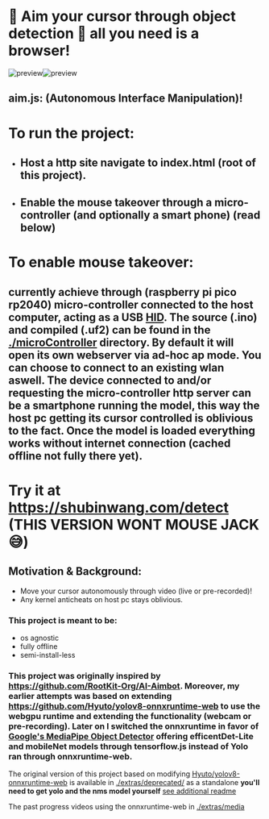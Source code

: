 # 🎯 Aim your cursor through object detection 🎯 all you need is a browser!

![preview](./extras/media/preview.gif)![preview](./extras/media/preview2.gif)

## aim.js: (Autonomous Interface Manipulation)!

# To run the project:

- ## Host a http site navigate to index.html (root of this project).
- ## Enable the mouse takeover through a micro-controller (and optionally a smart phone) (read below)



# To enable mouse takeover:

## currently achieve through (raspberry pi pico rp2040) micro-controller connected to the host computer, acting as a USB [HID](https://en.wikipedia.org/wiki/Human_interface_device). The source (.ino) and compiled (.uf2) can be found in the [./microController](./microController) directory. By default it will open its own webserver via ad-hoc ap mode. You can choose to connect to an existing wlan aswell. The device connected to and/or requesting the micro-controller http server can be a smartphone running the model, this way the host pc getting its cursor controlled is oblivious to the fact. Once the model is loaded everything works without internet connection (cached offline not fully there yet).

# Try it at https://shubinwang.com/detect (THIS VERSION WONT MOUSE JACK 😅)

## Motivation & Background:
- Move your cursor autonomously through video (live or pre-recorded)! 
- Any kernel anticheats on host pc stays oblivious.

### This project is meant to be:

- os agnostic
- fully offline
- semi-install-less


### This project was originally inspired by https://github.com/RootKit-Org/AI-Aimbot. Moreover, my earlier attempts was based on extending https://github.com/Hyuto/yolov8-onnxruntime-web to use the webgpu runtime and extending the functionality (webcam or pre-recording). Later on I switched the onnxruntime in favor of [Google's MediaPipe Object Detector](https://ai.google.dev/edge/mediapipe/solutions/vision/object_detector) offering efficentDet-Lite and mobileNet models through tensorflow.js instead of Yolo ran through onnxruntime-web.

The original version of this project based on modifying [Hyuto/yolov8-onnxruntime-web](https://github.com/Hyuto/yolov8-onnxruntime-web) is available in [./extras/deprecated/](./extras/deprecated) as a standalone **you'll need to get yolo and the nms model yourself** [see additional readme](./extras/readme.md)

The past progress videos using the onnxruntime-web in [./extras/media](./extras/media)

